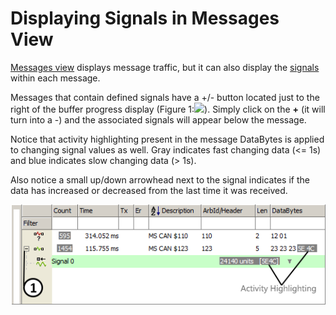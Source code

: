 # Displaying Signals in Messages View

[Messages view](../) displays message traffic, but it can also display the [signals](../../message-editor/message-signals/) within each message.

Messages that contain defined signals have a +/- button located just to the right of the buffer progress display (Figure 1:![](https://cdn.intrepidcs.net/support/VehicleSpy/assets/smOne.gif)). Simply click on the **+** (it will turn into a -) and the associated signals will appear below the message.

Notice that activity highlighting present in the message DataBytes is applied to changing signal values as well. Gray indicates fast changing data (<= 1s) and blue indicates slow changing data (> 1s).

Also notice a small up/down arrowhead next to the signal indicates if the data has increased or decreased from the last time it was received.

![Figure 1: Viewing message signals in Messages view.](../../../../.gitbook/assets/spymonsignals.gif)
